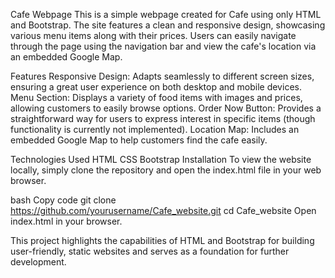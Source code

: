 Cafe Webpage
This is a simple webpage created for Cafe using only HTML and Bootstrap. The site features a clean and responsive design, showcasing various menu items along with their prices. Users can easily navigate through the page using the navigation bar and view the cafe's location via an embedded Google Map.

Features
Responsive Design: Adapts seamlessly to different screen sizes, ensuring a great user experience on both desktop and mobile devices.
Menu Section: Displays a variety of food items with images and prices, allowing customers to easily browse options.
Order Now Button: Provides a straightforward way for users to express interest in specific items (though functionality is currently not implemented).
Location Map: Includes an embedded Google Map to help customers find the cafe easily.


Technologies Used
HTML
CSS
Bootstrap
Installation
To view the website locally, simply clone the repository and open the index.html file in your web browser.

bash
Copy code
git clone https://github.com/yourusername/Cafe_website.git
cd Cafe_website
Open index.html in your browser.


This project highlights the capabilities of HTML and Bootstrap for building user-friendly, static websites and serves as a foundation for further development.

